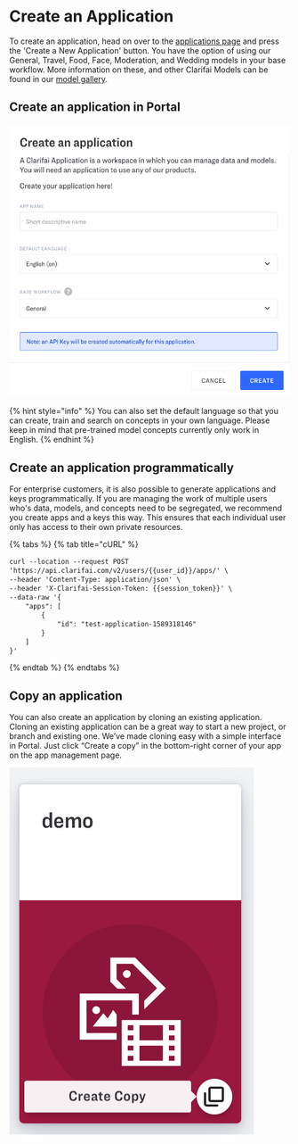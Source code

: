 # Create an Application

To create an application, head on over to the [applications page](https://portal.clarifai.com/apps) and press the 'Create a New Application' button. You have the option of using our General, Travel, Food, Face, Moderation, and Wedding models in your base workflow. More information on these, and other Clarifai Models can be found in our [model gallery](https://www.clarifai.com/models).

## Create an application in Portal

![](../../.gitbook/assets/create-new-app-new%20%282%29%20%282%29%20%284%29%20%286%29%20%286%29%20%286%29%20%286%29%20%283%29%20%2811%29.png)

{% hint style="info" %}
You can also set the default language so that you can create, train and search on concepts in your own language. Please keep in mind that pre-trained model concepts currently only work in English.
{% endhint %}

## Create an application programmatically

For enterprise customers, it is also possible to generate applications and keys programmatically. If you are managing the work of multiple users who's data, models, and concepts need to be segregated, we recommend you create apps and a keys this way. This ensures that each individual user only has access to their own private resources.

{% tabs %}
{% tab title="cURL" %}
```text
curl --location --request POST 'https://api.clarifai.com/v2/users/{{user_id}}/apps/' \
--header 'Content-Type: application/json' \
--header 'X-Clarifai-Session-Token: {{session_token}}' \
--data-raw '{
    "apps": [
        {
            "id": "test-application-1589318146"
        }
    ]
}'
```
{% endtab %}
{% endtabs %}

## Copy an application

You can also create an application by cloning an existing application. Cloning an existing application can be a great way to start a new project, or branch and existing one. We’ve made cloning easy with a simple interface in Portal. Just click “Create a copy” in the bottom-right corner of your app on the app management page.

![](../../.gitbook/assets/app_duplication%20%282%29%20%282%29%20%283%29%20%284%29%20%284%29%20%284%29%20%284%29%20%284%29%20%284%29.jpg)

